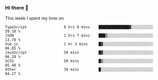 ### Hi there 👋

<!--
**qiruohan/qiruohan** is a ✨ _special_ ✨ repository because its `README.md` (this file) appears on your GitHub profile.

Here are some ideas to get you started:

- 🔭 I’m currently working on ...
- 🌱 I’m currently learning ...
- 👯 I’m looking to collaborate on ...
- 🤔 I’m looking for help with ...
- 💬 Ask me about ...
- 📫 How to reach me: ...
- 😄 Pronouns: ...
- ⚡ Fun fact: ...
-->

This week I spent my time on 
<!--START_SECTION:waka-->

```text
TypeScript                 9 hrs 8 mins    ██████████████▓░░░░░░░░░░   59.10 %
JSON                       2 hrs 7 mins    ███▒░░░░░░░░░░░░░░░░░░░░░   13.78 %
Vue.js                     1 hr 3 mins     █▓░░░░░░░░░░░░░░░░░░░░░░░   06.85 %
JavaScript                 58 mins         █▓░░░░░░░░░░░░░░░░░░░░░░░   06.28 %
SCSS                       50 mins         █▒░░░░░░░░░░░░░░░░░░░░░░░   05.48 %
Other                      39 mins         █░░░░░░░░░░░░░░░░░░░░░░░░   04.27 %
```

<!--END_SECTION:waka-->
